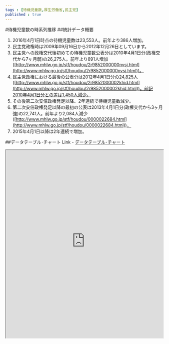 ```yaml
--- 
tags : [待機児童数,厚生労働省,民主党] 
published : true
---
```

#待機児童数の時系列推移
##統計データ概要
1. 2016年4月1日時点の待機児童数は23,553人。前年より386人増加。
1. 民主党政権時は2009年09月16日から2012年12月26日としています。
1. 民主党への政権交代後初めての待機児童数公表分は2010年4月1日分(政権交代から7ヶ月弱)の26,275人。前年より891人増加([http://www.mhlw.go.jp/stf/houdou/2r9852000000nvsj.html](http://www.mhlw.go.jp/stf/houdou/2r9852000000nvsj.html))。
1. 民主党政権における最後の公表分は2012年4月1日分の24,825人([http://www.mhlw.go.jp/stf/houdou/2r9852000002khid.html](http://www.mhlw.go.jp/stf/houdou/2r9852000002khid.html))。前記2010年4月1日分との差は1,450人減少。
1. その後第二次安倍政権発足以降、2年連続で待機児童数減少。
1. 第二次安倍政権発足以降の最初の公表は2013年4月1日分(政権交代から3ヶ月強)の22,741人。前年より2,084人減少([http://www.mhlw.go.jp/stf/houdou/0000022684.html](http://www.mhlw.go.jp/stf/houdou/0000022684.html))。
1. 2015年4月1日以降は2年連続で増加。
	
##データテーブル･チャート
Link - [データテーブル･チャート](http://knowledgevault.saecanet.com/charts/am-consulting.co.jp-20161016005153.html)
<iframe src="http://knowledgevault.saecanet.com/charts/am-consulting.co.jp-20161016005153.html" width="100%" height="600px"></iframe>